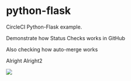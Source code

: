 # python-flask
CircleCI Python-Flask example.

Demonstrate how Status Checks works in GitHub

Also checking how auto-merge works

Alright
Alright2


![](https://github.com/user-attachments/assets/0c7e0ada-a8b1-43fe-8a84-e11b701b855d)
